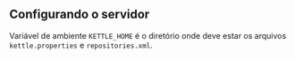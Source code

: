 ## Configurando o servidor

Variável de ambiente `KETTLE_HOME` é o diretório onde deve estar os arquivos `kettle.properties` e `repositories.xml`.

